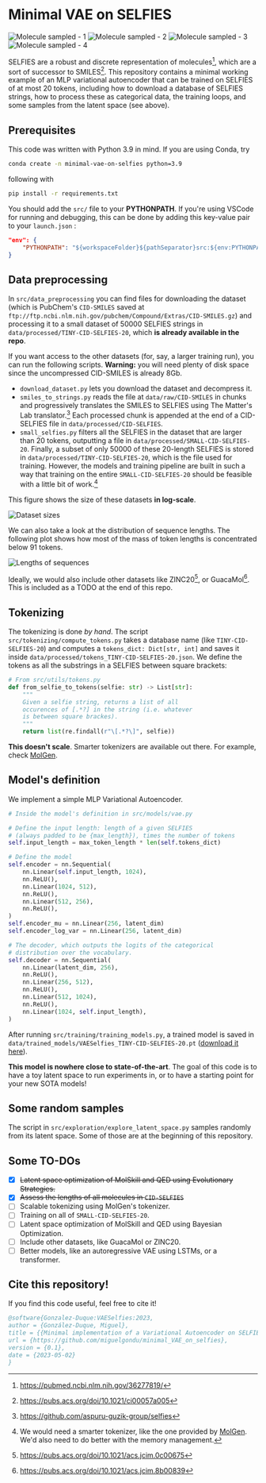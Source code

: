 # Minimal VAE on SELFIES

![Molecule sampled - 1](./static/sample1.png)
![Molecule sampled - 2](./static/sample2.png)
![Molecule sampled - 3](./static/sample3.png)
![Molecule sampled - 4](./static/sample4.png)

SELFIES are a robust and discrete representation of molecules[^1], which are a sort of successor to SMILES[^2]. This repository contains a minimal working example of an MLP variational autoencoder that can be trained on SELFIES of at most 20 tokens, including how to download a database of SELFIES strings, how to process these as categorical data, the training loops, and some samples from the latent space (see above).

## Prerequisites

This code was written with Python 3.9 in mind. If you are using Conda, try

```sh
conda create -n minimal-vae-on-selfies python=3.9
```

following with

```sh
pip install -r requirements.txt
```

You should add the `src/` file to your **PYTHONPATH**. If you're using VSCode for running and debugging, this can be done by adding this key-value pair to your `launch.json` :
```json
"env": {
    "PYTHONPATH": "${workspaceFolder}${pathSeparator}src:${env:PYTHONPATH}"
}
```

## Data preprocessing

In `src/data_preprocessing` you can find files for downloading the dataset (which is PubChem's `CID-SMILES` saved at `ftp://ftp.ncbi.nlm.nih.gov/pubchem/Compound/Extras/CID-SMILES.gz`) and processing it to a small dataset of 50000 SELFIES strings in `data/processed/TINY-CID-SELFIES-20`, which **is already available in the repo**.

If you want access to the other datasets (for, say, a larger training run), you can run the following scripts. **Warning:** you will need plenty of disk space since the uncompressed CID-SMILES is already 8Gb.

- `download_dataset.py` lets you download the dataset and decompress it.
- `smiles_to_strings.py` reads the file at `data/raw/CID-SMILES` in chunks and progressively translates the SMILES to SELFIES using The Matter's Lab translator.[^3] Each processed chunk is appended at the end of a CID-SELFIES file in `data/processed/CID-SELFIES`.
- `small_selfies.py` filters all the SELFIES in the dataset that are larger than 20 tokens, outputting a file in `data/processed/SMALL-CID-SELFIES-20`. Finally, a subset of only 50000 of these 20-length SELFIES is stored in `data/processed/TINY-CID-SELFIES-20`, which is the file used for training. However, the models and training pipeline are built in such a way that training on the entire `SMALL-CID-SELFIES-20` should be feasible with a little bit of work.[^4]

This figure shows the size of these datasets **in log-scale**.

![Dataset sizes](static/barplot.jpg)

We can also take a look at the distribution of sequence lengths. The following plot shows how most of the mass of token lengths is concentrated below 91 tokens.

![Lengths of sequences](static/hist_of_lengths_CID-SELFIES.jpg)

Ideally, we would also include other datasets like ZINC20[^5], or GuacaMol[^6]. This is included as a TODO at the end of this repo.

## Tokenizing

The tokenizing is done *by hand*. The script `src/tokenizing/compute_tokens.py` takes a database name (like `TINY-CID-SELFIES-20`) and computes a `tokens_dict: Dict[str, int]` and saves it inside `data/processed/tokens_TINY-CID-SELFIES-20.json`. We define the tokens as all the substrings in a SELFIES between square brackets:

```python
# From src/utils/tokens.py
def from_selfie_to_tokens(selfie: str) -> List[str]:
    """
    Given a selfie string, returns a list of all
    occurences of [.*?] in the string (i.e. whatever
    is between square brackes).
    """
    return list(re.findall(r"\[.*?\]", selfie))
```

**This doesn't scale**. Smarter tokenizers are available out there. For example, check [MolGen](https://huggingface.co/zjunlp/MolGen-large).


## Model's definition

We implement a simple MLP Variational Autoencoder. 

```python
# Inside the model's definition in src/models/vae.py

# Define the input length: length of a given SELFIES
# (always padded to be {max_length}), times the number of tokens
self.input_length = max_token_length * len(self.tokens_dict)

# Define the model
self.encoder = nn.Sequential(
    nn.Linear(self.input_length, 1024),
    nn.ReLU(),
    nn.Linear(1024, 512),
    nn.ReLU(),
    nn.Linear(512, 256),
    nn.ReLU(),
)
self.encoder_mu = nn.Linear(256, latent_dim)
self.encoder_log_var = nn.Linear(256, latent_dim)

# The decoder, which outputs the logits of the categorical
# distribution over the vocabulary.
self.decoder = nn.Sequential(
    nn.Linear(latent_dim, 256),
    nn.ReLU(),
    nn.Linear(256, 512),
    nn.ReLU(),
    nn.Linear(512, 1024),
    nn.ReLU(),
    nn.Linear(1024, self.input_length),
)
```

After running `src/training/training_models.py`, a trained model is saved in `data/trained_models/VAESelfies_TINY-CID-SELFIES-20.pt` ([download it here](https://drive.google.com/file/d/1aAQ5z9EcuPzgep2lFQL-lJzSvUpCnPG_/view?usp=share_link)).

**This model is nowhere close to state-of-the-art**. The goal of this code is to have a toy latent space to run experiments in, or to have a starting point for your new SOTA models!

## Some random samples

 The script in `src/exploration/explore_latent_space.py` samples randomly from its latent space. Some of those are at the beginning of this repository.


## Some TO-DOs

- [x] ~~Latent space optimization of MolSkill and QED using Evolutionary Strategies.~~
- [x] ~~Assess the lengths of all molecules in `CID-SELFIES`~~
- [ ] Scalable tokenizing using MolGen's tokenizer.
- [ ] Training on all of `SMALL-CID-SELFIES-20`.
- [ ] Latent space optimization of MolSkill and QED using Bayesian Optimization.
- [ ] Include other datasets, like GuacaMol or ZINC20.
- [ ] Better models, like an autoregressive VAE using LSTMs, or a transformer.

## Cite this repository!

If you find this code useful, feel free to cite it!

```bibtex
@software{Gonzalez-Duque:VAESelfies:2023,
author = {González-Duque, Miguel},
title = {{Minimal implementation of a Variational Autoencoder on SELFIES representations of molecules}},
url = {https://github.com/miguelgondu/minimal_VAE_on_selfies},
version = {0.1},
date = {2023-05-02}
}
```

[^1]: https://pubmed.ncbi.nlm.nih.gov/36277819/
[^2]: https://pubs.acs.org/doi/10.1021/ci00057a005
[^3]: https://github.com/aspuru-guzik-group/selfies
[^4]: We would need a smarter tokenizer, like the one provided by [MolGen](https://huggingface.co/zjunlp/MolGen-large). We'd also need to do better with the memory management.
[^5]: https://pubs.acs.org/doi/10.1021/acs.jcim.0c00675
[^6]: https://pubs.acs.org/doi/10.1021/acs.jcim.8b00839
